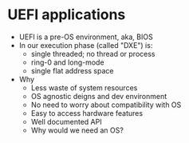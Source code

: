 # UEFI applications
- UEFI is a pre-OS environment, aka, BIOS
- In our execution phase (called "DXE") is:
  - single threaded; no thread or process
  - ring-0 and long-mode
  - single flat address space
- Why
  - Less waste of system resources
  - OS agnostic deigns and dev environment
  - No need to worry about compatibility with OS
  - Easy to access hardware features
  - Well documented API
  - Why would we need an OS?
